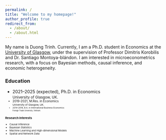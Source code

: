 ```yaml
---
permalink: /
title: "Welcome to my homepage!"
author_profile: true
redirect_from: 
  - /about/
  - /about.html
---
```


My name is Duong Trinh. Currently, I am a Ph.D. student in Economics at the [University of Glasgow](https://www.gla.ac.uk/postgraduate/research/economics/), under the supervision of Professor Dimitris Korobilis and Dr. Santiago Montoya-blándon. I am interested in microeconometrics research, with a focus on Bayesian methods, causal inference, and economic heterogeneity.

### Education
* 2021–2025 (expected), Ph.D. in Economics  
  <small> University of Glasgow, UK. <small>
* 2019-2021, M.Res. in Economics  
  <small> University of Glasgow, UK. <small>
* 2014-2018, B.A. in International Business Economics  
  <small> Foreign Trade University, Vietnam. <small>

### Research Interests
* Causal Inference
* Bayesian Statistics
* Machine Learning and High-dimensional Models
* Spatial and Network Data